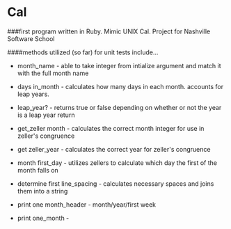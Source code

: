 Cal
===

###first program written in Ruby.  Mimic UNIX Cal.  Project for Nashville Software School

####methods utilized (so far) for unit tests include...

- month_name - able to take integer from intialize argument and match it with the full month name

- days in_month - calculates how many days in each month.  accounts for leap years.

- leap_year? - returns true or false depending on whether or not the year is a leap year   return

- get_zeller month - calculates the correct month integer for use in zeller's congruence

- get zeller_year - calculates the correct year for zeller's congruence

- month first_day - utilizes zellers to calculate which day the first of the month falls on

- determine first line_spacing - calculates necessary spaces and joins them into a string
- print one month_header -  month/year/first week
- print one_month -


